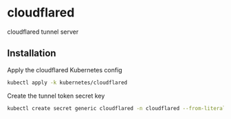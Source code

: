 # cloudflared

cloudflared tunnel server

## Installation

Apply the cloudflared Kubernetes config
```bash
kubectl apply -k kubernetes/cloudflared
```

Create the tunnel token secret key
```bash
kubectl create secret generic cloudflared -n cloudflared --from-literal tunnel-token=<TOKEN>
```